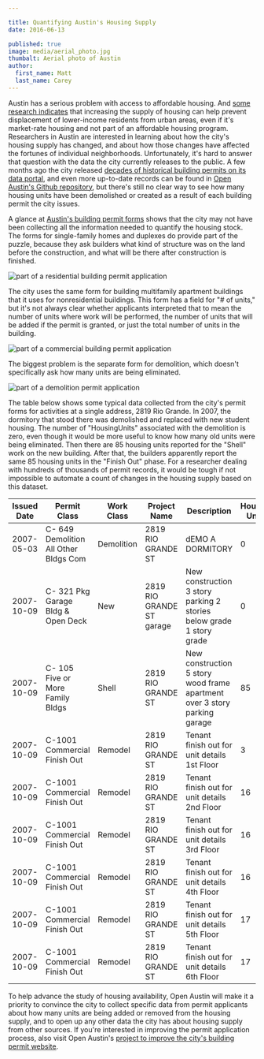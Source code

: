 ```yaml
---

title: Quantifying Austin's Housing Supply
date: 2016-06-13

published: true
image: media/aerial_photo.jpg
thumbalt: Aerial photo of Austin
author:
  first_name: Matt
  last_name: Carey
---
```


Austin has a serious problem with access to affordable housing. And [some research indicates](http://www.lao.ca.gov/Publications/Report/3345) that increasing the supply of housing can help prevent displacement of lower-income residents from urban areas, even if it's market-rate housing and not part of an affordable housing program. Researchers in Austin are interested in learning about how the city's housing supply has changed, and about how those changes have affected the fortunes of individual neighborhoods. Unfortunately, it's hard to answer that question with the data the city currently releases to the public. A few months ago the city released [decades of historical building permits on its data portal](https://data.austintexas.gov/Permitting/Issued-Construction-Permits/3syk-w9eu), and even more up-to-date records can be found in [Open Austin's Github repository](https://github.com/open-austin/construction-permits), but there's still no clear way to see how many housing units have been demolished or created as a result of each building permit the city issues.

A glance at [Austin's building permit forms](http://www.austintexas.gov/page/building-applications) shows that the city may not have been collecting all the information needed to quantify the housing stock. The forms for single-family homes and duplexes do provide part of the puzzle, because they ask builders what kind of structure was on the land before the construction, and what will be there after construction is finished.

![part of a residential building permit application](/media/residential_permit_form.png)

The city uses the same form for building multifamily apartment buildings that it uses for nonresidential buildings. This form has a field for "# of units," but it's not always clear whether applicants interpreted that to mean the number of units where work will be performed, the number of units that will be added if the permit is granted, or just the total number of units in the building.

![part of a commercial building permit application](/media/commercial_permit_form.png)

The biggest problem is the separate form for demolition, which doesn't specifically ask how many units are being eliminated.

![part of a demolition permit application](/media/demo_form.png)

The table below shows some typical data collected from the city's permit forms for activities at a single address, 2819 Rio Grande. In 2007, the dormitory that stood there was demolished and replaced with new student housing. The number of "HousingUnits" associated with the demolition is zero, even though it would be more useful to know how many old units were being eliminated. Then there are 85 housing units reported for the "Shell" work on the new building. After that, the builders apparently report the same 85 housing units in the "Finish Out" phase. For a researcher dealing with hundreds of thousands of permit records, it would be tough if not impossible to automate a count of changes in the housing supply based on this dataset.

<table class="post-table">
<thead>
<tr>
<th>Issued Date</th>
<th>Permit Class</th>
<th>Work Class</th>
<th>Project Name</th>
<th>Description</th>
<th>Housing Units</th>
</tr>
</thead>
<tbody>
<tr>
<td>2007-05-03</td>
<td>C- 649 Demolition All Other Bldgs Com</td>
<td>Demolition</td>
<td>2819 RIO GRANDE ST</td>
<td>dEMO A DORMITORY</td>
<td>0</td>
</tr>
<tr>
<td>2007-10-09</td>
<td>C- 321 Pkg Garage Bldg &amp; Open Deck</td>
<td>New</td>
<td>2819 RIO GRANDE ST garage</td>
<td>New construction 3 story parking 2 stories below grade 1 story grade</td>
<td>0</td>
</tr>
<tr>
<td>2007-10-09</td>
<td>C- 105 Five or More Family Bldgs</td>
<td>Shell</td>
<td>2819 RIO GRANDE ST</td>
<td>New construction 5 story wood frame apartment over 3 story parking garage</td>
<td>85</td>
</tr>
<tr>
<td>2007-10-09</td>
<td>C-1001 Commercial Finish Out</td>
<td>Remodel</td>
<td>2819 RIO GRANDE ST</td>
<td>Tenant finish out for unit details 1st Floor</td>
<td>3</td>
</tr>
<tr>
<td>2007-10-09</td>
<td>C-1001 Commercial Finish Out</td>
<td>Remodel</td>
<td>2819 RIO GRANDE ST</td>
<td>Tenant finish out for unit details 2nd Floor</td>
<td>16</td>
</tr>
<tr>
<td>2007-10-09</td>
<td>C-1001 Commercial Finish Out</td>
<td>Remodel</td>
<td>2819 RIO GRANDE ST</td>
<td>Tenant finish out for unit details 3rd Floor</td>
<td>16</td>
</tr>
<tr>
<td>2007-10-09</td>
<td>C-1001 Commercial Finish Out</td>
<td>Remodel</td>
<td>2819 RIO GRANDE ST</td>
<td>Tenant finish out for unit details 4th Floor</td>
<td>16</td>
</tr>
<tr>
<td>2007-10-09</td>
<td>C-1001 Commercial Finish Out</td>
<td>Remodel</td>
<td>2819 RIO GRANDE ST</td>
<td>Tenant finish out for unit details 5th Floor</td>
<td>17</td>
</tr>
<tr>
<td>2007-10-09</td>
<td>C-1001 Commercial Finish Out</td>
<td>Remodel</td>
<td>2819 RIO GRANDE ST</td>
<td>Tenant finish out for unit details 6th Floor</td>
<td>17</td>
</tr>
</tbody>
</table>

To help advance the study of housing availability, Open Austin will make it a priority to convince the city to collect specific data from permit applicants about how many units are being added or removed from the housing supply, and to open up any other data the city has about housing supply from other sources. If you're interested in improving the permit application process, also visit Open Austin's [project to improve the city's building permit website](https://github.com/open-austin/project-ideas/issues/68).
